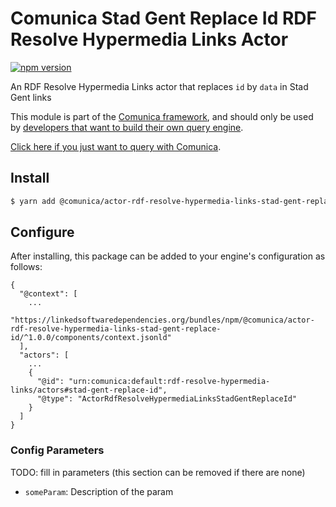 # Comunica Stad Gent Replace Id RDF Resolve Hypermedia Links Actor

[![npm version](https://badge.fury.io/js/%40comunica%2Factor-rdf-resolve-hypermedia-links-stad-gent-replace-id.svg)](https://www.npmjs.com/package/@comunica/actor-rdf-resolve-hypermedia-links-stad-gent-replace-id)

An RDF Resolve Hypermedia Links actor that replaces `id` by `data` in Stad Gent links

This module is part of the [Comunica framework](https://github.com/comunica/comunica),
and should only be used by [developers that want to build their own query engine](https://comunica.dev/docs/modify/).

[Click here if you just want to query with Comunica](https://comunica.dev/docs/query/).

## Install

```bash
$ yarn add @comunica/actor-rdf-resolve-hypermedia-links-stad-gent-replace-id
```

## Configure

After installing, this package can be added to your engine's configuration as follows:
```text
{
  "@context": [
    ...
    "https://linkedsoftwaredependencies.org/bundles/npm/@comunica/actor-rdf-resolve-hypermedia-links-stad-gent-replace-id/^1.0.0/components/context.jsonld"  
  ],
  "actors": [
    ...
    {
      "@id": "urn:comunica:default:rdf-resolve-hypermedia-links/actors#stad-gent-replace-id",
      "@type": "ActorRdfResolveHypermediaLinksStadGentReplaceId"
    }
  ]
}
```

### Config Parameters

TODO: fill in parameters (this section can be removed if there are none)

* `someParam`: Description of the param
